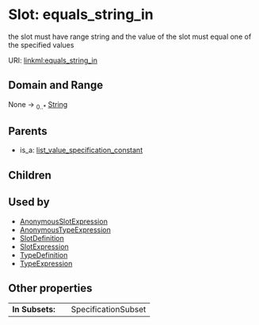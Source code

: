 
# Slot: equals_string_in


the slot must have range string and the value of the slot must equal one of the specified values

URI: [linkml:equals_string_in](https://w3id.org/linkml/equals_string_in)


## Domain and Range

None &#8594;  <sub>0..\*</sub> [String](types/String.md)

## Parents

 *  is_a: [list_value_specification_constant](list_value_specification_constant.md)

## Children


## Used by

 * [AnonymousSlotExpression](AnonymousSlotExpression.md)
 * [AnonymousTypeExpression](AnonymousTypeExpression.md)
 * [SlotDefinition](SlotDefinition.md)
 * [SlotExpression](SlotExpression.md)
 * [TypeDefinition](TypeDefinition.md)
 * [TypeExpression](TypeExpression.md)

## Other properties

|  |  |  |
| --- | --- | --- |
| **In Subsets:** | | SpecificationSubset |

